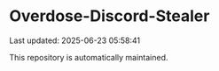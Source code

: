 # Overdose-Discord-Stealer

Last updated: 2025-06-23 05:58:41

This repository is automatically maintained.
